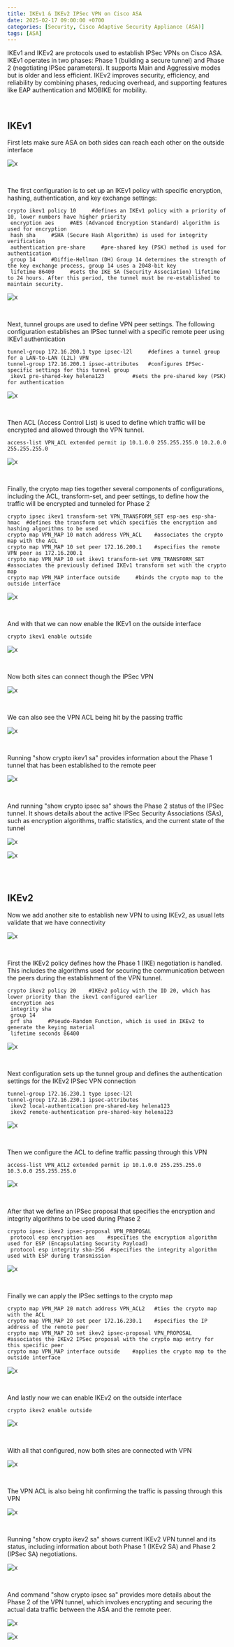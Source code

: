 ```yaml
---
title: IKEv1 & IKEv2 IPSec VPN on Cisco ASA
date: 2025-02-17 09:00:00 +0700
categories: [Security, Cisco Adaptive Security Appliance (ASA)]
tags: [ASA]
---
```


IKEv1 and IKEv2 are protocols used to establish IPSec VPNs on Cisco ASA. IKEv1 operates in two phases: Phase 1 (building a secure tunnel) and Phase 2 (negotiating IPSec parameters). It supports Main and Aggressive modes but is older and less efficient. IKEv2 improves security, efficiency, and reliability by combining phases, reducing overhead, and supporting features like EAP authentication and MOBIKE for mobility.

<br>

## IKEv1

First lets make sure ASA on both sides can reach each other on the outside interface

![x](/static/2025-02-17-asa-ipsec/01.png)

<br>

The first configuration is to set up an IKEv1 policy with specific encryption, hashing, authentication, and key exchange settings:

```console
crypto ikev1 policy 10     #defines an IKEv1 policy with a priority of 10, lower numbers have higher priority
 encryption aes     #AES (Advanced Encryption Standard) algorithm is used for encryption
 hash sha     #SHA (Secure Hash Algorithm) is used for integrity verification
 authentication pre-share     #pre-shared key (PSK) method is used for authentication
 group 14     #Diffie-Hellman (DH) Group 14 determines the strength of the key exchange process, group 14 uses a 2048-bit key
 lifetime 86400     #sets the IKE SA (Security Association) lifetime to 24 hours. After this period, the tunnel must be re-established to maintain security.
```

![x](/static/2025-02-17-asa-ipsec/02.png)

<br>

Next, tunnel groups are used to define VPN peer settings. The following configuration establishes an IPSec tunnel with a specific remote peer using IKEv1 authentication

```console
tunnel-group 172.16.200.1 type ipsec-l2l     #defines a tunnel group for a LAN-to-LAN (L2L) VPN
tunnel-group 172.16.200.1 ipsec-attributes   #configures IPSec-specific settings for this tunnel group
 ikev1 pre-shared-key helena123         #sets the pre-shared key (PSK) for authentication
```

![x](/static/2025-02-17-asa-ipsec/03.png)

<br>

Then ACL (Access Control List) is used to define which traffic will be encrypted and allowed through the VPN tunnel.

```console
access-list VPN_ACL extended permit ip 10.1.0.0 255.255.255.0 10.2.0.0 255.255.255.0
```

![x](/static/2025-02-17-asa-ipsec/04.png)

<br>

Finally, the crypto map ties together several components of configurations, including the ACL, transform-set, and peer settings, to define how the traffic will be encrypted and tunneled for Phase 2

```console
crypto ipsec ikev1 transform-set VPN_TRANSFORM_SET esp-aes esp-sha-hmac  #defines the transform set which specifies the encryption and hashing algorithms to be used
crypto map VPN_MAP 10 match address VPN_ACL    #associates the crypto map with the ACL
crypto map VPN_MAP 10 set peer 172.16.200.1    #specifies the remote VPN peer as 172.16.200.1
crypto map VPN_MAP 10 set ikev1 transform-set VPN_TRANSFORM_SET   #associates the previously defined IKEv1 transform set with the crypto map
crypto map VPN_MAP interface outside     #binds the crypto map to the outside interface 
```

![x](/static/2025-02-17-asa-ipsec/05.png)

<br>

And with that we can now enable the IKEv1 on the outside interface

```console
crypto ikev1 enable outside
```

![x](/static/2025-02-17-asa-ipsec/06.png)

<br>

Now both sites can connect though the IPSec VPN

![x](/static/2025-02-17-asa-ipsec/07.png)

<br>

We can also see the VPN ACL being hit by the passing traffic

![x](/static/2025-02-17-asa-ipsec/08.png)

<br>

Running "show crypto ikev1 sa" provides information about the Phase 1 tunnel that has been established to the remote peer

![x](/static/2025-02-17-asa-ipsec/09.png)

<br>

And running "show crypto ipsec sa" shows the Phase 2 status of the IPSec tunnel. It shows details about the active IPSec Security Associations (SAs), such as encryption algorithms, traffic statistics, and the current state of the tunnel

![x](/static/2025-02-17-asa-ipsec/10.png)

![x](/static/2025-02-17-asa-ipsec/11.png)

<br>
<br>

## IKEv2

Now we add another site to establish new VPN to using IKEv2, as usual lets validate that we have connectivity

![x](/static/2025-02-17-asa-ipsec/12.png)

<br>

First the IKEv2 policy defines how the Phase 1 (IKE) negotiation is handled. This includes the algorithms used for securing the communication between the peers during the establishment of the VPN tunnel.

```console
crypto ikev2 policy 20    #IKEv2 policy with the ID 20, which has lower priority than the ikev1 configured earlier
 encryption aes
 integrity sha
 group 14
 prf sha     #Pseudo-Random Function, which is used in IKEv2 to generate the keying material
 lifetime seconds 86400
```

![x](/static/2025-02-17-asa-ipsec/13.png)

<br>

Next configuration sets up the tunnel group and defines the authentication settings for the IKEv2 IPSec VPN connection

```console
tunnel-group 172.16.230.1 type ipsec-l2l
tunnel-group 172.16.230.1 ipsec-attributes
 ikev2 local-authentication pre-shared-key helena123
 ikev2 remote-authentication pre-shared-key helena123
```

![x](/static/2025-02-17-asa-ipsec/14.png)

<br>


Then we configure the ACL to define traffic passing through this VPN

```console
access-list VPN_ACL2 extended permit ip 10.1.0.0 255.255.255.0 10.3.0.0 255.255.255.0
```

![x](/static/2025-02-17-asa-ipsec/15.png)

<br>

After that we define an IPSec proposal that specifies the encryption and integrity algorithms to be used during Phase 2

```console
crypto ipsec ikev2 ipsec-proposal VPN_PROPOSAL
 protocol esp encryption aes    #specifies the encryption algorithm used for ESP (Encapsulating Security Payload)
 protocol esp integrity sha-256  #specifies the integrity algorithm used with ESP during transmission
```

![x](/static/2025-02-17-asa-ipsec/16.png)

<br>

Finally we can apply the IPSec settings to the crypto map

```console
crypto map VPN_MAP 20 match address VPN_ACL2   #ties the crypto map with the ACL
crypto map VPN_MAP 20 set peer 172.16.230.1    #specifies the IP address of the remote peer
crypto map VPN_MAP 20 set ikev2 ipsec-proposal VPN_PROPOSAL   #associates the IKEv2 IPSec proposal with the crypto map entry for this specific peer
crypto map VPN_MAP interface outside    #applies the crypto map to the outside interface
```

![x](/static/2025-02-17-asa-ipsec/17.png)

<br>

And lastly now we can enable IKEv2 on the outside interface

```console
crypto ikev2 enable outside
```

![x](/static/2025-02-17-asa-ipsec/18.png)

<br>

With all that configured, now both sites are connected with VPN

![x](/static/2025-02-17-asa-ipsec/19.png)

<br>

The VPN ACL is also being hit confirming the traffic is passing through this VPN

![x](/static/2025-02-17-asa-ipsec/20.png)

<br>

Running "show crypto ikev2 sa" shows current IKEv2 VPN tunnel and its status, including information about both Phase 1 (IKEv2 SA) and Phase 2 (IPSec SA) negotiations.

![x](/static/2025-02-17-asa-ipsec/21.png)

<br>

And command "show crypto ipsec sa" provides more details about the Phase 2 of the VPN tunnel, which involves encrypting and securing the actual data traffic between the ASA and the remote peer.

![x](/static/2025-02-17-asa-ipsec/22.png)

![x](/static/2025-02-17-asa-ipsec/23.png)

<br>




